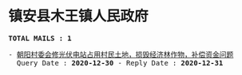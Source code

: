# 镇安县木王镇人民政府
<pre><b>TOTAL MAILS : 1</b></pre>
<pre>
- <a href="../../categories/mails/6760.md">朝阳村委会修光伏电站占用村民土地，损毁经济林作物，补偿资金问题</a><br/>  Query Date : <b>2020-12-30</b> - Reply Date : <b>2020-12-31</b>
</pre>
